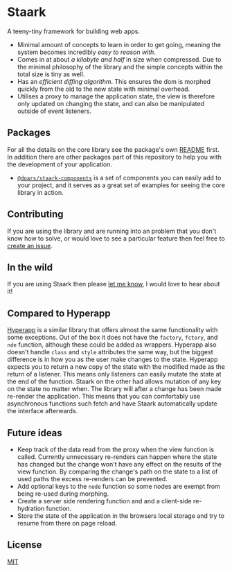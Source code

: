 # Staark

A teeny-tiny framework for building web apps.

- Minimal amount of concepts to learn in order to get going, meaning the system becomes incredibly *easy to reason with*.
- Comes in at about *a kilobyte and half* in size when compressed. Due to the minimal philosophy of the library and the simple concepts within the total size is tiny as well.
- Has an *efficient diffing algorithm*. This ensures the dom is morphed quickly from the old to the new state with minimal overhead.
- Utilises a proxy to manage the application state, the view is therefore only updated on changing the state, and can also be manipulated outside of event listeners.

## Packages

For all the details on the core library see the package's own [README](https://github.com/doars/staark/tree/main/packages/staark#readme) first. In addition there are other packages part of this repository to help you with the development of your application.

- [`@doars/staark-components`](https://github.com/doars/staark/tree/main/packages/staark-components#readme) is a set of components you can easily add to your project, and it serves as a great set of examples for seeing the core library in action.

## Contributing

If you are using the library and are running into an problem that you don't know how to solve, or would love to see a particular feature then feel free to [create an issue](https://github.com/doars/staark/issues/new/choose).

## In the wild

If you are using Staark then please [let me know](https://rondekker.com#contact), I would love to hear about it!

## Compared to Hyperapp

[Hyperapp](https://github.com/jorgebucaran/hyperapp#readme) is a similar library that offers almost the same functionality with some exceptions. Out of the box it does not have the `factory`, `fctory`, and `nde` function, although these could be added as wrappers. Hyperapp also doesn't handle `class` and `style` attributes the same way, but the biggest difference is in how you as the user make changes to the state. Hyperapp expects you to return a new copy of the state with the modified made as the return of a listener. This means only listeners can easily mutate the state at the end of the function. Staark on the other had allows mutation of any key on the state no matter when. The library will after a change has been made re-render the application. This means that you can comfortably use asynchronous functions such fetch and have Staark automatically update the interface afterwards.

## Future ideas

- Keep track of the data read from the proxy when the view function is called. Currently unnecessary re-renders can happen where the state has changed but the change won't have any effect on the results of the view function. By comparing the change's path on the state to a list of used paths the excess re-renders can be prevented.
- Add optional keys to the `node` function so some nodes are exempt from being re-used during morphing.
- Create a server side rendering function and and a client-side re-hydration function.
- Store the state of the application in the browsers local storage and try to resume from there on page reload.

## License

[MIT](/LICENSE)
